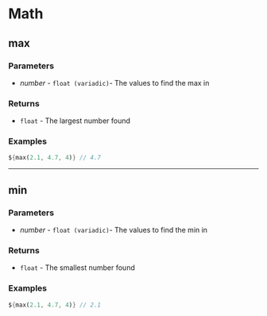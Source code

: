 # Math

## max

### Parameters

* *number* - `float (variadic)`- The values to find the max in

### Returns

* `float` - The largest number found

### Examples

```dart
${max(2.1, 4.7, 4)} // 4.7
```

---

## min

### Parameters

* *number* - `float (variadic)`- The values to find the min in

### Returns

* `float` - The smallest number found

### Examples

```dart
${max(2.1, 4.7, 4)} // 2.1
```

